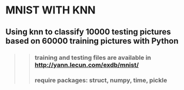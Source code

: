 # MNIST WITH KNN
## Using knn to classify 10000 testing pictures based on 60000 training pictures with Python
>>### training and testing files are available in http://yann.lecun.com/exdb/mnist/
>>### require packages: struct, numpy, time, pickle

